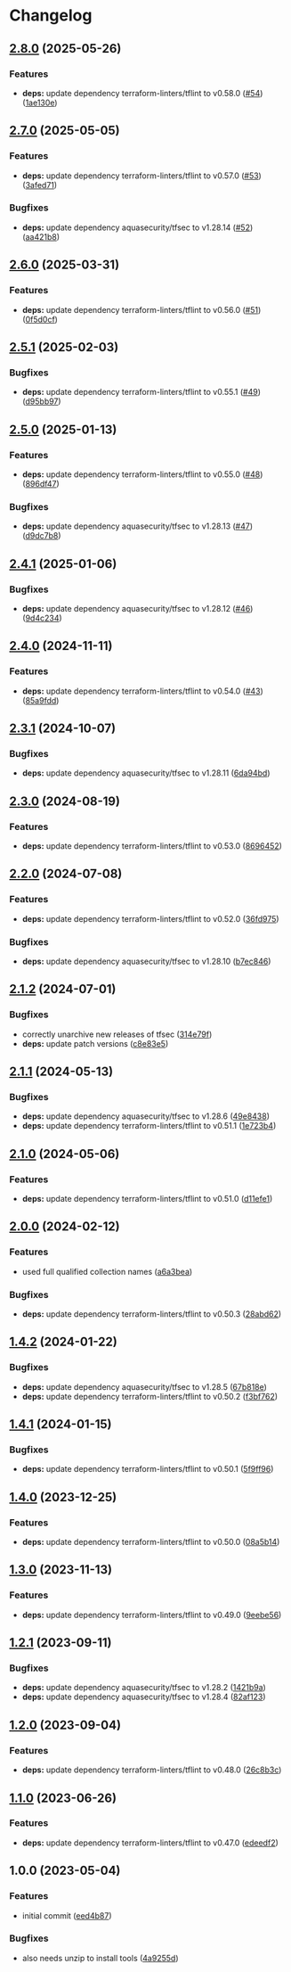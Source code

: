 # Changelog

## [2.8.0](https://github.com/rolehippie/terraform/compare/v2.7.0...v2.8.0) (2025-05-26)


### Features

* **deps:** update dependency terraform-linters/tflint to v0.58.0 ([#54](https://github.com/rolehippie/terraform/issues/54)) ([1ae130e](https://github.com/rolehippie/terraform/commit/1ae130ed20d128c3364a0bc61e0e7cd7e1ce7c87))

## [2.7.0](https://github.com/rolehippie/terraform/compare/v2.6.0...v2.7.0) (2025-05-05)


### Features

* **deps:** update dependency terraform-linters/tflint to v0.57.0 ([#53](https://github.com/rolehippie/terraform/issues/53)) ([3afed71](https://github.com/rolehippie/terraform/commit/3afed71552dff21dece643fcdbe848896c16feae))


### Bugfixes

* **deps:** update dependency aquasecurity/tfsec to v1.28.14 ([#52](https://github.com/rolehippie/terraform/issues/52)) ([aa421b8](https://github.com/rolehippie/terraform/commit/aa421b88efc25174d3f6d885a8f1c17bdc1fca1f))

## [2.6.0](https://github.com/rolehippie/terraform/compare/v2.5.1...v2.6.0) (2025-03-31)


### Features

* **deps:** update dependency terraform-linters/tflint to v0.56.0 ([#51](https://github.com/rolehippie/terraform/issues/51)) ([0f5d0cf](https://github.com/rolehippie/terraform/commit/0f5d0cf13ef59746e1fc02e838ffaf0834d45d20))

## [2.5.1](https://github.com/rolehippie/terraform/compare/v2.5.0...v2.5.1) (2025-02-03)


### Bugfixes

* **deps:** update dependency terraform-linters/tflint to v0.55.1 ([#49](https://github.com/rolehippie/terraform/issues/49)) ([d95bb97](https://github.com/rolehippie/terraform/commit/d95bb9708a0adf8056ae0153789800625131585b))

## [2.5.0](https://github.com/rolehippie/terraform/compare/v2.4.1...v2.5.0) (2025-01-13)


### Features

* **deps:** update dependency terraform-linters/tflint to v0.55.0 ([#48](https://github.com/rolehippie/terraform/issues/48)) ([896df47](https://github.com/rolehippie/terraform/commit/896df4784a8c37ea3c8dd4c1053a482cd7c12c9f))


### Bugfixes

* **deps:** update dependency aquasecurity/tfsec to v1.28.13 ([#47](https://github.com/rolehippie/terraform/issues/47)) ([d9dc7b8](https://github.com/rolehippie/terraform/commit/d9dc7b879391b4e4a8f12c6047b19d123979c9eb))

## [2.4.1](https://github.com/rolehippie/terraform/compare/v2.4.0...v2.4.1) (2025-01-06)


### Bugfixes

* **deps:** update dependency aquasecurity/tfsec to v1.28.12 ([#46](https://github.com/rolehippie/terraform/issues/46)) ([9d4c234](https://github.com/rolehippie/terraform/commit/9d4c23471b6e4031bdfd7617fa7f8c0ba4b696af))

## [2.4.0](https://github.com/rolehippie/terraform/compare/v2.3.1...v2.4.0) (2024-11-11)


### Features

* **deps:** update dependency terraform-linters/tflint to v0.54.0 ([#43](https://github.com/rolehippie/terraform/issues/43)) ([85a9fdd](https://github.com/rolehippie/terraform/commit/85a9fdd1203a7fe2086b233ba9bdd5f46df7d2ad))

## [2.3.1](https://github.com/rolehippie/terraform/compare/v2.3.0...v2.3.1) (2024-10-07)


### Bugfixes

* **deps:** update dependency aquasecurity/tfsec to v1.28.11 ([6da94bd](https://github.com/rolehippie/terraform/commit/6da94bd582e7c21b0e502fe71c66b29ab958a98d))

## [2.3.0](https://github.com/rolehippie/terraform/compare/v2.2.0...v2.3.0) (2024-08-19)


### Features

* **deps:** update dependency terraform-linters/tflint to v0.53.0 ([8696452](https://github.com/rolehippie/terraform/commit/8696452894859207a6401db776eb09ea157dc868))

## [2.2.0](https://github.com/rolehippie/terraform/compare/v2.1.2...v2.2.0) (2024-07-08)


### Features

* **deps:** update dependency terraform-linters/tflint to v0.52.0 ([36fd975](https://github.com/rolehippie/terraform/commit/36fd975233d013094f5e9935aeb0636a0d0311fc))


### Bugfixes

* **deps:** update dependency aquasecurity/tfsec to v1.28.10 ([b7ec846](https://github.com/rolehippie/terraform/commit/b7ec8469674a32c6f6504bf49757c061245620cf))

## [2.1.2](https://github.com/rolehippie/terraform/compare/v2.1.1...v2.1.2) (2024-07-01)


### Bugfixes

* correctly unarchive new releases of tfsec ([314e79f](https://github.com/rolehippie/terraform/commit/314e79f684b2ca4005a36cccdfe2f0ba99db702c))
* **deps:** update patch versions ([c8e83e5](https://github.com/rolehippie/terraform/commit/c8e83e5468b56ebee86722ca823a3ab53ad62202))

## [2.1.1](https://github.com/rolehippie/terraform/compare/v2.1.0...v2.1.1) (2024-05-13)


### Bugfixes

* **deps:** update dependency aquasecurity/tfsec to v1.28.6 ([49e8438](https://github.com/rolehippie/terraform/commit/49e8438ed8cd9023cef1bd5e60c1aac150c1c554))
* **deps:** update dependency terraform-linters/tflint to v0.51.1 ([1e723b4](https://github.com/rolehippie/terraform/commit/1e723b49dd7c17719ec35520814910650f3503e2))

## [2.1.0](https://github.com/rolehippie/terraform/compare/v2.0.0...v2.1.0) (2024-05-06)


### Features

* **deps:** update dependency terraform-linters/tflint to v0.51.0 ([d11efe1](https://github.com/rolehippie/terraform/commit/d11efe1113618754d5db5b2d69961d316dc42a93))

## [2.0.0](https://github.com/rolehippie/terraform/compare/v1.4.2...v2.0.0) (2024-02-12)


### Features

* used full qualified collection names ([a6a3bea](https://github.com/rolehippie/terraform/commit/a6a3beacbf0b4dbb76def900a493b71ef5ec0c10))


### Bugfixes

* **deps:** update dependency terraform-linters/tflint to v0.50.3 ([28abd62](https://github.com/rolehippie/terraform/commit/28abd6202a052202ba1d56a6ef7cb748939c3f07))

## [1.4.2](https://github.com/rolehippie/terraform/compare/v1.4.1...v1.4.2) (2024-01-22)


### Bugfixes

* **deps:** update dependency aquasecurity/tfsec to v1.28.5 ([67b818e](https://github.com/rolehippie/terraform/commit/67b818e2d0bc0590fa773ce3043484901d3a5691))
* **deps:** update dependency terraform-linters/tflint to v0.50.2 ([f3bf762](https://github.com/rolehippie/terraform/commit/f3bf762c3cf79d85e762b18464d7db34cb274540))

## [1.4.1](https://github.com/rolehippie/terraform/compare/v1.4.0...v1.4.1) (2024-01-15)


### Bugfixes

* **deps:** update dependency terraform-linters/tflint to v0.50.1 ([5f9ff96](https://github.com/rolehippie/terraform/commit/5f9ff96fcb8b7e50c1a7ae8f1a2acd316b254aa0))

## [1.4.0](https://github.com/rolehippie/terraform/compare/v1.3.0...v1.4.0) (2023-12-25)


### Features

* **deps:** update dependency terraform-linters/tflint to v0.50.0 ([08a5b14](https://github.com/rolehippie/terraform/commit/08a5b14df3bc3dba9afc4aed35de4084d432e906))

## [1.3.0](https://github.com/rolehippie/terraform/compare/v1.2.1...v1.3.0) (2023-11-13)


### Features

* **deps:** update dependency terraform-linters/tflint to v0.49.0 ([9eebe56](https://github.com/rolehippie/terraform/commit/9eebe565a41b60210a669097483571d7de9f4a11))

## [1.2.1](https://github.com/rolehippie/terraform/compare/v1.2.0...v1.2.1) (2023-09-11)


### Bugfixes

* **deps:** update dependency aquasecurity/tfsec to v1.28.2 ([1421b9a](https://github.com/rolehippie/terraform/commit/1421b9a32e3b0667c3cd5806b04c54c784882ab9))
* **deps:** update dependency aquasecurity/tfsec to v1.28.4 ([82af123](https://github.com/rolehippie/terraform/commit/82af1234fd89866a6f59c3abac22a3f303fa47e0))

## [1.2.0](https://github.com/rolehippie/terraform/compare/v1.1.0...v1.2.0) (2023-09-04)


### Features

* **deps:** update dependency terraform-linters/tflint to v0.48.0 ([26c8b3c](https://github.com/rolehippie/terraform/commit/26c8b3c34f034006e509534670ec488f5b266ada))

## [1.1.0](https://github.com/rolehippie/terraform/compare/v1.0.0...v1.1.0) (2023-06-26)


### Features

* **deps:** update dependency terraform-linters/tflint to v0.47.0 ([edeedf2](https://github.com/rolehippie/terraform/commit/edeedf29f5526860d31baa0cfe7a5be18b45d9af))

## 1.0.0 (2023-05-04)


### Features

* initial commit ([eed4b87](https://github.com/rolehippie/terraform/commit/eed4b879ae703ce606a08b9d1a08430ce8a4482b))


### Bugfixes

* also needs unzip to install tools ([4a9255d](https://github.com/rolehippie/terraform/commit/4a9255de5fe5d7360f315a4bbe9adc80225940fe))
